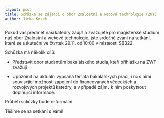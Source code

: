 ```yaml
---
layout: post
title: Schůzka se zájemci o obor Znalostní a webové technologie (ZWT)
author: Jirka Kosek
---
```


Pokud vás předmět naší katedry zaujal a zvažujete pro magisterské
studium náš obor Znalostní a webové technologie, jste srdečně zváni na
setkání, které se uskuteční ve čtvrtek 29.11. od 10:00 v mistnosti SB322.

Schůzka má několik cílů:

* Představit obor studentům bakalářského studia, kteří přihlášku na ZWT zvažují.

* Upozornit na aktuální vypsaná témata bakalářských prací, i na s nimi
související možnosti zapojení do financovaných vědeckých a rozvojových
projektů katedry, a v případě zájmu k nim poskytnout doplňující
informace.

Průběh schůzky bude neformální.

Těšíme se na setkání s Vámi!

